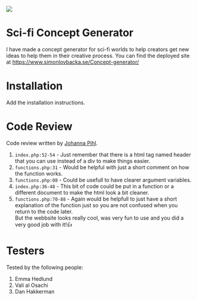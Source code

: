 ![](https://github.com/lovbackan/Git-lesson/blob/main/see%20you%20space%20cowboy.gif)

# Sci-fi Concept Generator

I have made a concept generator for sci-fi worlds to help creators get new ideas to help them in their creative process. You can find the deployed site at https://www.simonlovbacka.se/Concept-generator/

# Installation

Add the installation instructions.

# Code Review

Code review written by [Johanna Pihl](https://github.com/username).

1. `index.php:52-54` - Just remember that there is a html tag named header that you can use instead of a div to make things easier.
2. `functions.php:31` - Would be helpful with just a short comment on how the function works.
3. `functions.php:08` - Could be usefull to have clearer argument variables.
4. `index.php:36-48` - This bit of code could be put in a function or a different document to make the html look a bit cleaner.
5. `functions.php:70-88` - Again would be helpfull to just have a short explanation of the function just so you are not confused when you return to the code later.
    <br>But the webbsite looks really cool, was very fun to use and you did a very good job with it!👍

# Testers

Tested by the following people:

1. Emma Hedlund
2. Vali al Osachi
3. Dan Hakkerman
